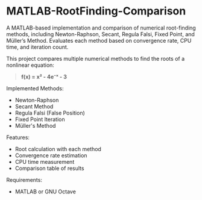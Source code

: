 # MATLAB-RootFinding-Comparison
A MATLAB-based implementation and comparison of numerical root-finding methods, including Newton-Raphson, Secant, Regula Falsi, Fixed Point, and Müller’s Method. Evaluates each method based on convergence rate, CPU time, and iteration count.

This project compares multiple numerical methods to find the roots of a nonlinear equation:

> **f(x) = x² - 4e⁻ˣ - 3**

Implemented Methods:
- Newton-Raphson
- Secant Method
- Regula Falsi (False Position)
- Fixed Point Iteration
- Müller's Method

Features:
- Root calculation with each method
- Convergence rate estimation
- CPU time measurement
- Comparison table of results

Requirements:
- MATLAB or GNU Octave
